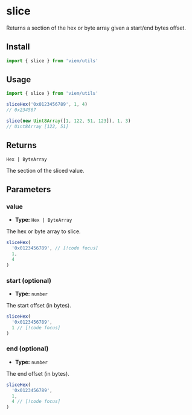 # slice

Returns a section of the hex or byte array given a start/end bytes offset.

## Install

```ts
import { slice } from 'viem/utils'
```

## Usage

```ts
import { slice } from 'viem/utils'

sliceHex('0x0123456789', 1, 4)
// 0x234567

slice(new Uint8Array([1, 122, 51, 123]), 1, 3)
// Uint8Array [122, 51]
```

## Returns

`Hex | ByteArray`

The section of the sliced value.

## Parameters

### value

- **Type:** `Hex | ByteArray`

The hex or byte array to slice.

```ts
sliceHex(
  '0x0123456789', // [!code focus]
  1,
  4
)
```

### start (optional)

- **Type:** `number`

The start offset (in bytes).

```ts
sliceHex(
  '0x0123456789', 
  1 // [!code focus]
)
```

### end (optional)

- **Type:** `number`

The end offset (in bytes).

```ts
sliceHex(
  '0x0123456789', 
  1,
  4 // [!code focus]
)
```

